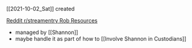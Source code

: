[[2021-10-02_Sat]] created

[Reddit r/streamentry Rob Resources](https://www.reddit.com/r/streamentry/wiki/resources-rob)

- managed by [[Shannon]]
- maybe handle it as part of how to [[Involve Shannon in Custodians]]
